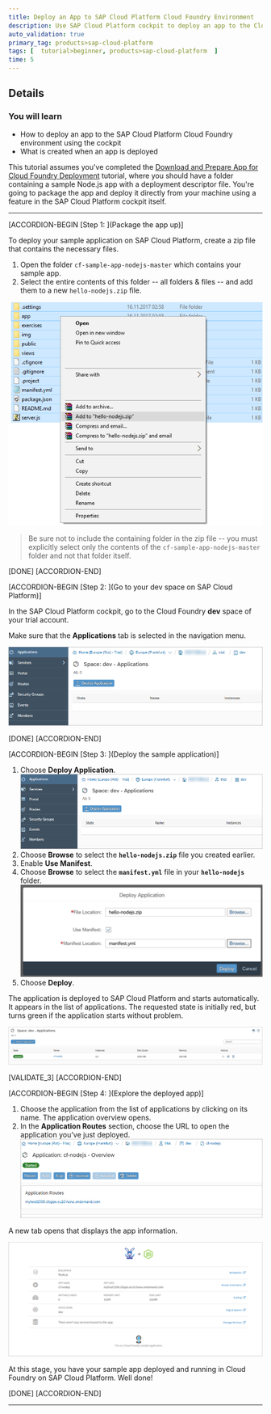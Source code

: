 ```yaml
---
title: Deploy an App to SAP Cloud Platform Cloud Foundry Environment
description: Use SAP Cloud Platform cockpit to deploy an app to the Cloud Foundry environment, then explore what was deployed and created.
auto_validation: true
primary_tag: products>sap-cloud-platform
tags: [  tutorial>beginner, products>sap-cloud-platform  ]
time: 5
---
```


## Details
### You will learn  
  - How to deploy an app to the SAP Cloud Platform Cloud Foundry environment using the cockpit
  - What is created when an app is deployed

This tutorial assumes you've completed the [Download and Prepare App for Cloud Foundry Deployment](https://developers.sap.com/tutorials/cp-cf-dev-01-prepare-app.html) tutorial, where you should have a folder containing a sample Node.js app with a deployment descriptor file. You're going to package the app and deploy it directly from your machine using a feature in the SAP Cloud Platform cockpit itself.

---
[ACCORDION-BEGIN [Step 1: ](Package the app up)]

To deploy your sample application on SAP Cloud Platform, create a zip file that contains the necessary files.

 1. Open the folder `cf-sample-app-nodejs-master` which contains your sample app.
 1. Select the entire contents of this folder -- all folders & files -- and add them to a new `hello-nodejs.zip` file.

![Create zip](Create-zip.png)

> Be sure not to include the containing folder in the zip file -- you must explicitly select only the contents of the `cf-sample-app-nodejs-master` folder and not that folder itself.

[DONE]
[ACCORDION-END]

[ACCORDION-BEGIN [Step 2: ](Go to your dev space on SAP Cloud Platform)]

In the SAP Cloud Platform cockpit, go to the Cloud Foundry **dev** space of your trial account.

Make sure that the **Applications** tab is selected in the navigation menu.

![Screenshot of applications page](Button-deploy-application.PNG)

[DONE]
[ACCORDION-END]

[ACCORDION-BEGIN [Step 3: ](Deploy the sample application)]

 1. Choose **Deploy Application**. ![Deploy button](Button-deploy-application.PNG)
 1. Choose **Browse** to select the **`hello-nodejs.zip`** file you created earlier.
 1. Enable **Use Manifest**.
 1.  Choose **Browse** to select the **`manifest.yml`** file in your **`hello-nodejs`** folder. ![Deployment dialog](Deploy-dialog.PNG)
 1.  Choose **Deploy**.

The application is deployed to SAP Cloud Platform and starts automatically. It appears in the list of applications. The requested state is initially red, but turns green if the application starts without problem.

![Result of started application](Started-app2.PNG)

[VALIDATE_3]
[ACCORDION-END]


[ACCORDION-BEGIN [Step 4: ](Explore the deployed app)]

 1. Choose the application from the list of applications by clicking on its name.
The application overview opens.
 1. In the **Application Routes** section, choose the URL to open the application you've just deployed. ![Application Routes section](Application-Route.PNG)

 A new tab opens that displays the app information.

 ![CF application information](App-CF.PNG)

At this stage, you have your sample app deployed and running in Cloud Foundry on SAP Cloud Platform. Well done!

[DONE]
[ACCORDION-END]

---
